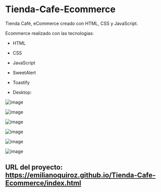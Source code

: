 # Tienda-Cafe-Ecommerce
Tienda Café, eCommerce creado con HTML, CSS y JavaScript.

Ecommerce realizado con las tecnologias:
  
  - HTML
  - CSS
  - JavaScript
  - SweetAlert
  - Toastify

 - Desktop:

![image](https://user-images.githubusercontent.com/78452543/216781755-9debbc2c-02a7-487e-a946-e3ff41d5d0ef.png)

![image](https://user-images.githubusercontent.com/78452543/216781770-0e4f5073-d20d-4051-9431-6b02627fa684.png)

![image](https://user-images.githubusercontent.com/78452543/216781784-c92fc654-2ee4-43b2-bae2-2184d4aa2243.png)

![image](https://user-images.githubusercontent.com/78452543/216781794-aacedeb7-e085-49f4-81a7-658a07f4e7d4.png)

![image](https://user-images.githubusercontent.com/78452543/216781811-d633ab13-9a70-4d7f-b695-4ed83201c5d1.png)

![image](https://user-images.githubusercontent.com/78452543/216781831-1b97b3b1-935c-4529-92df-801526e0e902.png)



## URL del proyecto: https://emilianoquiroz.github.io/Tienda-Cafe-Ecommerce/index.html


